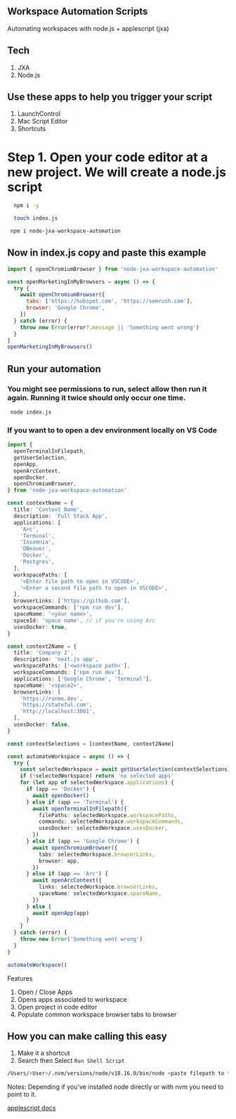 ## Workspace Automation Scripts

Automating workspaces with node.js + applescript (jxa)

## Tech

1. JXA
2. Node.js

## Use these apps to help you trigger your script

1. LaunchControl
2. Mac Script Editor
3. Shortcuts

# Step 1. Open your code editor at a new project. We will create a node.js script

```sh
  npm i -y
```

```sh
  touch index.js
```

```sh
 npm i node-jxa-workspace-automation
```

## Now in index.js copy and paste this example

```js
import { openChromiumBrowser } from 'node-jxa-workspace-automation'

const openMarketingInMyBrowsers = async () => {
  try {
    await openChromiumBrowser({
      tabs: ['https://hubspot.com', 'https://semrush.com'],
      browser: 'Google Chrome',
    })
  } catch (error) {
    throw new Error(error?.message || 'Something went wrong')
  }
}
openMarketingInMyBrowsers()
```

## Run your automation

### You might see permissions to run, select allow then run it again. Running it twice should only occur one time.

```sh
 node index.js
```

### If you want to to open a dev environment locally on VS Code

```ts
import {
  openTerminalInFilepath,
  getUserSelection,
  openApp,
  openArcContext,
  openDocker,
  openChromiumBrowser,
} from 'node-jxa-workspace-automation'

const contextName = {
  title: 'Context Name',
  description: 'Full Stack App',
  applications: [
    'Arc',
    'Terminal',
    'Insomnia',
    'DBeaver',
    'Docker',
    'Postgres',
  ],
  workspacePaths: [
    '<Enter file path to open in VSCODE>',
    '<Enter a second file path to open in VSCODE>',
  ],
  browserLinks: ['https://github.com'],
  workspaceCommands: ['npm run dev'],
  spaceName: '<your name>',
  spaceId: 'space name', // if you're using Arc
  usesDocker: true,
}

const context2Name = {
  title: 'Company 2',
  description: 'next.js app',
  workspacePaths: ['<workspace path>'],
  workspaceCommands: ['npm run dev'],
  applications: ['Google Chrome', 'Terminal'],
  spaceName: '<space2>',
  browserLinks: [
    'https://runme.dev',
    'https://stateful.com',
    'http://localhost:3001',
  ],
  usesDocker: false,
}

const contextSelections = [contextName, context2Name]

const automateWorkspace = async () => {
  try {
    const selectedWorkspace = await getUserSelection(contextSelections)
    if (!selectedWorkspace) return 'no selected apps'
    for (let app of selectedWorkspace.applications) {
      if (app == 'Docker') {
        await openDocker()
      } else if (app == 'Terminal') {
        await openTerminalInFilepath({
          filePaths: selectedWorkspace.workspacePaths,
          commands: selectedWorkspace.workspaceCommands,
          usesDocker: selectedWorkspace.usesDocker,
        })
      } else if (app == 'Google Chrome') {
        await openChromiumBrowser({
          tabs: selectedWorkspace.browserLinks,
          browser: app,
        })
      } else if (app == 'Arc') {
        await openArcContext({
          links: selectedWorkspace.browserLinks,
          spaceName: selectedWorkspace.spaceName,
        })
      } else {
        await openApp(app)
      }
    }
  } catch (error) {
    throw new Error('Something went wrong')
  }
}

automateWorkspace()
```

Features

1. Open / Close Apps
2. Opens apps associated to workspace
3. Open project in code editor
4. Populate common workspace browser tabs to browser

## How you can make calling this easy

1. Make it a shortcut
2. Search then Select `Run Shell Script`

```sh
/Users/<User>/.nvm/versions/node/v18.16.0/bin/node <paste filepath to this script>
```

Notes:
Depending if you've installed node directly or with nvm you need to point to it.

[applescript docs](https://developer.apple.com/library/archive/documentation/AppleScript/Conceptual/AppleScriptLangGuide/reference/ASLR_error_codes.html#//apple_ref/doc/uid/TP40000983-CH220-SW5)
